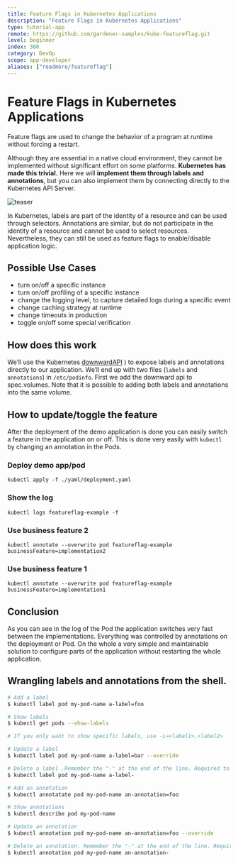 ```yaml
---
title: Feature Flags in Kubernetes Applications
description: "Feature Flags in Kubernetes Applications"
type: tutorial-app
remote: https://github.com/gardener-samples/kube-featureflag.git
level: beginner
index: 300
category: DevOp
scope: app-developer
aliases: ["readmore/featureflag"]
---
```

# Feature Flags in Kubernetes Applications

Feature flags are used to change the behavior of a program at runtime without forcing a 
restart. 

Although they are essential in a native cloud environment, they cannot be implemented 
without significant effort on some platforms. **Kubernetes has made this trivial.** Here 
we will **implement them through labels and annotations**, but you can also implement 
them by connecting directly to the Kubernetes API Server.

![teaser](https://raw.githubusercontent.com/gardener-samples/kube-featureflag/master/images/teaser.gif?raw=true)

In Kubernetes, labels are part of the identity of a resource and can be used through 
selectors. Annotations are similar, but do not participate in the identity of a resource and 
cannot be used to select resources. Nevertheless, they can still be used as feature flags 
to enable/disable application logic. 

## Possible Use Cases

 - turn on/off a specific instance
 - turn on/off profiling of a specific instance
 - change the logging level, to capture detailed logs during a specific event
 - change caching strategy at runtime
 - change timeouts in production
 - toggle on/off some special verification


## How does this work
We’ll use the Kubernetes [downwardAPI](https://kubernetes.io/docs/tasks/inject-data-application/downward-api-volume-expose-pod-information/#the-downward-api) ) to expose labels and annotations directly to our application. We’ll 
end up with two files (`labels` and `annotations`) in `/etc/podinfo`. First we add the downward api to spec.volumes. 
Note that it is possible to adding both labels and annotations into the same volume. 

## How to update/toggle the feature
After the deployment of the demo application is done you can easily switch a feature in the application on or off. 
This is done very easily with `kubectl` by changing an annotation in the Pods.

### Deploy demo app/pod

``` 
kubectl apply -f ./yaml/deployment.yaml
```

### Show the log

``` 
kubectl logs featureflag-example -f
```


### Use business feature 2

```` 
kubectl annotate --overwrite pod featureflag-example  businessFeature=implementation2
````

### Use business feature 1

```` 
kubectl annotate --overwrite pod featureflag-example  businessFeature=implementation1
````

## Conclusion
As you can see in the log of the Pod the application switches very fast between the implementations. Everything 
was controlled by annotations on the deployment or Pod. On the whole a very simple and maintainable solution to 
configure parts of the application without restarting the whole application.


## Wrangling labels and annotations from the shell.

```bash 
# Add a label
$ kubectl label pod my-pod-name a-label=foo

# Show labels
$ kubectl get pods --show-labels

# If you only want to show specific labels, use -L=<label1>,<label2>

# Update a label
$ kubectl label pod my-pod-name a-label=bar --override

# Delete a label .Remember the "-" at the end of the line. Required to remove a label
$ kubectl label pod my-pod-name a-label-

# Add an annotation
$ kubectl annotatate pod my-pod-name an-annotation=foo

# Show annotations
$ kubectl describe pod my-pod-name

# Update an annotation
$ kubectl annotation pod my-pod-name an-annotation=foo --override

# Delete an annotation. Remember the "-" at the end of the line. Required to remove a annotation
$ kubectl annotation pod my-pod-name an-annotation-

```
